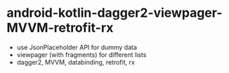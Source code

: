 # android-kotlin-dagger2-viewpager-MVVM-retrofit-rx

- use JsonPlaceholder API for dummy data
- viewpager (with fragments) for different lists
- dagger2, MVVM, databinding, retrofit, rx
